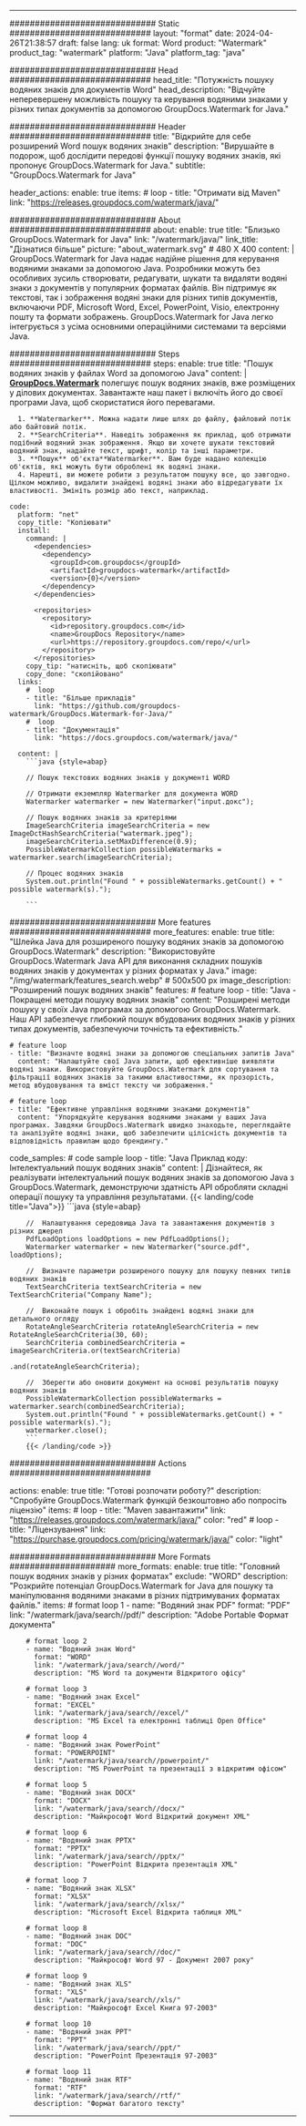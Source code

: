
---
############################# Static ############################
layout: "format"
date:  2024-04-26T21:38:57
draft: false
lang: uk
format: Word
product: "Watermark"
product_tag: "watermark"
platform: "Java"
platform_tag: "java"

############################# Head ############################
head_title: "Потужність пошуку водяних знаків для документів Word"
head_description: "Відчуйте неперевершену можливість пошуку та керування водяними знаками у різних типах документів за допомогою GroupDocs.Watermark for Java."

############################# Header ############################
title: "Відкрийте для себе розширений Word пошук водяних знаків" 
description: "Вирушайте в подорож, щоб дослідити передові функції пошуку водяних знаків, які пропонує GroupDocs.Watermark for Java."
subtitle: "GroupDocs.Watermark for Java" 

header_actions:
  enable: true
  items:
    #  loop
    - title: "Отримати від Maven"
      link: "https://releases.groupdocs.com/watermark/java/"
      
############################# About ############################
about:
    enable: true
    title: "Близько GroupDocs.Watermark for Java"
    link: "/watermark/java/"
    link_title: "Дізнатися більше"
    picture: "about_watermark.svg" # 480 X 400
    content: |
       GroupDocs.Watermark for Java надає надійне рішення для керування водяними знаками за допомогою Java. Розробники можуть без особливих зусиль створювати, редагувати, шукати та видаляти водяні знаки з документів у популярних форматах файлів. Він підтримує як текстові, так і зображення водяні знаки для різних типів документів, включаючи PDF, Microsoft Word, Excel, PowerPoint, Visio, електронну пошту та формати зображень. GroupDocs.Watermark for Java легко інтегрується з усіма основними операційними системами та версіями Java.

############################# Steps ############################
steps:
    enable: true
    title: "Пошук водяних знаків у файлах Word за допомогою Java"
    content: |
      **[GroupDocs.Watermark](https://products.groupdocs.com/watermark/java/)** полегшує пошук водяних знаків, вже розміщених у ділових документах. Завантажте наш пакет і включіть його до своєї програми Java, щоб скористатися його перевагами.
      
      1. **Watermarker**. Можна надати лише шлях до файлу, файловий потік або байтовий потік.
      2. **SearchCriteria**. Наведіть зображення як приклад, щоб отримати подібний водяний знак зображення. Якщо ви хочете шукати текстовий водяний знак, надайте текст, шрифт, колір та інші параметри.
      3. **Пошук** об'єкта**Watermarker**. Вам буде надано колекцію об'єктів, які можуть бути оброблені як водяні знаки.
      4. Нарешті, ви можете робити з результатом пошуку все, що завгодно. Цілком можливо, видалити знайдені водяні знаки або відредагувати їх властивості. Змініть розмір або текст, наприклад.
   
    code:
      platform: "net"
      copy_title: "Копіювати"
      install:
        command: |
          <dependencies>
            <dependency>
              <groupId>com.groupdocs</groupId>
              <artifactId>groupdocs-watermark</artifactId>
              <version>{0}</version>
            </dependency>
          </dependencies>

          <repositories>
            <repository>
              <id>repository.groupdocs.com</id>
              <name>GroupDocs Repository</name>
              <url>https://repository.groupdocs.com/repo/</url>
            </repository>
          </repositories>
        copy_tip: "натисніть, щоб скопіювати"
        copy_done: "скопійовано"
      links:
        #  loop
        - title: "Більше прикладів"
          link: "https://github.com/groupdocs-watermark/GroupDocs.Watermark-for-Java/"
        #  loop
        - title: "Документація"
          link: "https://docs.groupdocs.com/watermark/java/"
          
      content: |
        ```java {style=abap}

        // Пошук текстових водяних знаків у документі WORD

        // Отримати екземпляр Watermarker для документа WORD
        Watermarker watermarker = new Watermarker("input.докс");

        // Пошук водяних знаків за критеріями
        ImageSearchCriteria imageSearchCriteria = new ImageDctHashSearchCriteria("watermark.jpeg");
        imageSearchCriteria.setMaxDifference(0.9);
        PossibleWatermarkCollection possibleWatermarks = watermarker.search(imageSearchCriteria);

        // Процес водяних знаків
        System.out.println("Found " + possibleWatermarks.getCount() + " possible watermark(s).");
        
        ```   
        
############################# More features ############################
more_features:
  enable: true
  title: "Шлейка Java для розширеного пошуку водяних знаків за допомогою GroupDocs.Watermark"
  description: "Використовуйте GroupDocs.Watermark Java API для виконання складних пошуків водяних знаків у документах у різних форматах у Java."
  image: "/img/watermark/features_search.webp" # 500x500 px
  image_description: "Розширений пошук водяних знаків"
  features:
    # feature loop
    - title: "Java - Покращені методи пошуку водяних знаків"
      content: "Розширені методи пошуку у своїх Java програмах за допомогою GroupDocs.Watermark. Наш API забезпечує глибокий пошук вбудованих водяних знаків у різних типах документів, забезпечуючи точність та ефективність."

    # feature loop
    - title: "Визначте водяні знаки за допомогою спеціальних запитів Java"
      content: "Налаштуйте свої Java запити, щоб ефективніше виявляти водяні знаки. Використовуйте GroupDocs.Watermark для сортування та фільтрації водяних знаків за такими властивостями, як прозорість, метод вбудовування та вміст тексту чи зображення."

    # feature loop
    - title: "Ефективне управління водяними знаками документів"
      content: "Упорядкуйте керування водяними знаками у ваших Java програмах. Завдяки GroupDocs.Watermark швидко знаходьте, переглядайте та аналізуйте водяні знаки, щоб забезпечити цілісність документів та відповідність правилам щодо брендингу."
      
  code_samples:
    # code sample loop
    - title: "Java Приклад коду: Інтелектуальний пошук водяних знаків"
      content: |
        Дізнайтеся, як реалізувати інтелектуальний пошук водяних знаків за допомогою Java з GroupDocs.Watermark, демонструючи здатність API обробляти складні операції пошуку та управління результатами.
        {{< landing/code title="Java">}}
        ```java {style=abap}
        
        //  Налаштування середовища Java та завантаження документів з різних джерел
        PdfLoadOptions loadOptions = new PdfLoadOptions();
        Watermarker watermarker = new Watermarker("source.pdf", loadOptions);

        //  Визначте параметри розширеного пошуку для пошуку певних типів водяних знаків
        TextSearchCriteria textSearchCriteria = new TextSearchCriteria("Company Name");

        //  Виконайте пошук і обробіть знайдені водяні знаки для детального огляду
        RotateAngleSearchCriteria rotateAngleSearchCriteria = new RotateAngleSearchCriteria(30, 60);
        SearchCriteria combinedSearchCriteria = imageSearchCriteria.or(textSearchCriteria)
                                                                   .and(rotateAngleSearchCriteria);

        //  Зберегти або оновити документ на основі результатів пошуку водяних знаків
        PossibleWatermarkCollection possibleWatermarks = watermarker.search(combinedSearchCriteria);
        System.out.println("Found " + possibleWatermarks.getCount() + " possible watermark(s).");
        watermarker.close();
        ```
        {{< /landing/code >}}


############################# Actions ############################

actions:
  enable: true
  title: "Готові розпочати роботу?"
  description: "Спробуйте GroupDocs.Watermark функцій безкоштовно або попросіть ліцензію"
  items:
    #  loop
    - title: "Maven завантажити"
      link: "https://releases.groupdocs.com/watermark/java/"
      color: "red"
        #  loop
    - title: "Ліцензування"
      link: "https://purchase.groupdocs.com/pricing/watermark/java/"
      color: "light"


############################# More Formats #####################
more_formats:
    enable: true
    title: "Головний пошук водяних знаків у різних форматах"
    exclude: "WORD"
    description: "Розкрийте потенціал GroupDocs.Watermark for Java для пошуку та маніпулювання водяними знаками в різних підтримуваних форматах файлів."
    items: 
        # format loop 1
        - name: "Водяний знак PDF"
          format: "PDF"
          link: "/watermark/java/search//pdf/"
          description: "Adobe Portable Формат документа"

        # format loop 2
        - name: "Водяний знак Word"
          format: "WORD"
          link: "/watermark/java/search//word/"
          description: "MS Word та документи Відкритого офісу"
          
        # format loop 3
        - name: "Водяний знак Excel"
          format: "EXCEL"
          link: "/watermark/java/search//excel/"
          description: "MS Excel та електронні таблиці Open Office"

        # format loop 4
        - name: "Водяний знак PowerPoint"
          format: "POWERPOINT"
          link: "/watermark/java/search//powerpoint/"
          description: "MS PowerPoint та презентації з відкритим офісом"

        # format loop 5
        - name: "Водяний знак DOCX"
          format: "DOCX"
          link: "/watermark/java/search//docx/"
          description: "Майкрософт Word Відкритий документ XML"
          
        # format loop 6
        - name: "Водяний знак PPTX"
          format: "PPTX"
          link: "/watermark/java/search//pptx/"
          description: "PowerPoint Відкрита презентація XML"
          
        # format loop 7
        - name: "Водяний знак XLSX"
          format: "XLSX"
          link: "/watermark/java/search//xlsx/"
          description: "Microsoft Excel Відкрита таблиця XML"

        # format loop 8
        - name: "Водяний знак DOC"
          format: "DOC"
          link: "/watermark/java/search//doc/"
          description: "Майкрософт Word 97 - Документ 2007 року"

        # format loop 9
        - name: "Водяний знак XLS"
          format: "XLS"
          link: "/watermark/java/search//xls/"
          description: "Майкрософт Excel Книга 97-2003"

        # format loop 10
        - name: "Водяний знак PPT"
          format: "PPT"
          link: "/watermark/java/search//ppt/"
          description: "PowerPoint Презентація 97-2003"

        # format loop 11
        - name: "Водяний знак RTF"
          format: "RTF"
          link: "/watermark/java/search//rtf/"
          description: "Формат багатого тексту"

---